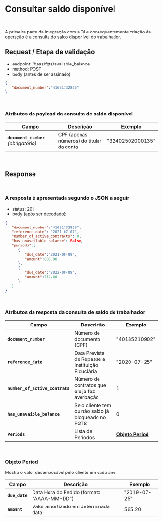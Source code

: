 # Consultar saldo disponível

<br>

A primeira parte da integração com a QI e consequentemente criação da operação é a consulta do saldo disponível do trabalhador.

## Request / Etapa de validação

- endpoint: /baas/fgts/available_balance
- method: POST
- body (antes de ser assinado)

```json
{
   "document_number":"41651732825"
}
```

<br>

### Atributos do payload da consulta de saldo disponível


| Campo                                 | Descrição                                | Exemplo          |
|---------------------------------------|------------------------------------------|------------------|
| **`document_number`** _(obrigatório)_ | CPF (apenas números) do titular da conta | "32402502000135" |

<br>

## Response

<br>

### A resposta é apresentada segundo o JSON a seguir

- status: 201
- body (após ser decodado): 

```json
{
   "document_number":"41651732825",
   "reference_date": "2021-07-07",
   "number_of_active_contracts": 0,
   "has_unavailable_balance": False,
   "periods":[
      {
         "due_date":"2021-08-09",
         "amount":800.00
      },
      {
         "due_date":"2022-08-09",
         "amount":758.00
      }
   ]
}
```

<br>


### Atributos da resposta da consulta de saldo do trabalhador

| Campo                            | Descrição                                          | Exemplo                             |
|----------------------------------|----------------------------------------------------|-------------------------------------|
| **`document_number`**            | Número de documento (CPF)                          | "40185210902"                       |
| **`reference_date`**             | Data Prevista de Repasse a Instituição Fiduciária  | "2020-07-25"                        |
| **`number_of_active_contrats`**  | Número de contratos que ele ja fez averbação       | 1                                   |
| **`has_unavaible_balance`**      | Se o cliente tem ou não saldo já bloqueado no FGTS | 0                                   |
| **`Periods`**                    | Lista de Períodos                                  | **[Objeto Period](#objeto-period)** |

<br>

### Objeto Period
Mostra o valor desembosável pelo cliente em cada ano <a name=objeto-period></a>

| Campo          | Descrição                                  | Exemplo      |
|----------------|--------------------------------------------|--------------|
| **`due_date`** | Data Hora do Pedido (formato "AAAA-MM-DD") | "2019-07-25" |
| **`amount`**   | Valor amortizado em determinada data       | 565.20       |